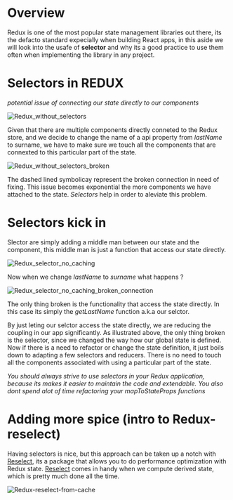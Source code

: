 # Overview

Redux is one of the most popular state management libraries out there, its the defacto standard expecially when building React apps, in this aside we will look into the usafe of **selector** and why its a good practice to use them often when implementing the library in any project.

# Selectors in REDUX

*potential issue of connecting our state directly to our components*

![Redux_without_selectors](https://productioncoder.com/wp-content/uploads/2018/10/redux-without-selector.jpg)

Given that there are multiple components directly conneted to the Redux store, and we decide to change the name of a api property from *lastName* to surname, we have to make sure we touch all the components that are connexted to this particular part of the state.

![Redux_without_selectors_broken](https://productioncoder.com/wp-content/uploads/2018/10/redux-without-selector-broken.jpg)

The dashed lined symbolicay represent the broken connection in need of fixing. This issue becomes exponential the more components we have attached to the state. *Selectors* help in order to aleviate this problem.

# Selectors kick in

Slector are simply adding a middle man between our state and the component, this middle man is just a function that access our state directly.

![Redux_selector_no_caching](https://productioncoder.com/wp-content/uploads/2018/12/redux-selector-no-caching.jpg)

Now when we change *lastName* to *surname* what happens ?

![Redux_selector_no_caching_broken_connection](https://productioncoder.com/wp-content/uploads/2018/12/redux-selector-no-caching-broken-connection.jpg)

The only thing broken is the functionality that access the state directly. In this case its simply the *getLastName* function a.k.a our selctor.

By just leting our selctor access the state directly, we are reducing the coupling in our app significantly. As illustrated above, the only thing broken is the selector, since we changed the way how our global state is defined. Now if there is a need to refactor or change the state definition, it just boils down to adapting a few selectors and reducers. There is no need to touch all the components associated with using a particular part of the state.

*You should always strive to use selectors in your Redux application, because its makes it easier to maintain the code and extendable. You also dont spend alot of time refactoring your mapToStateProps functions*

# Adding more spice (intro to Redux-reselect)

Having selectors is nice, but this approach can be taken up a notch with [Reselect](https://github.com/reduxjs/reselect), its a package that allows you to do performance optimization with Redux state. [Reselect](https://github.com/reduxjs/reselect) comes in handy when we compute derived state, which is pretty much done all the time.

![Redux-reselect-from-cache](https://productioncoder.com/wp-content/uploads/2018/10/redux-reselect-from-cache.jpg)




